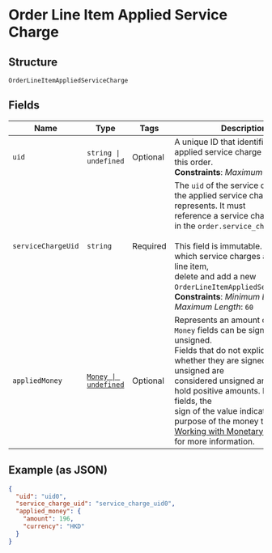 
# Order Line Item Applied Service Charge

## Structure

`OrderLineItemAppliedServiceCharge`

## Fields

| Name | Type | Tags | Description |
|  --- | --- | --- | --- |
| `uid` | `string \| undefined` | Optional | A unique ID that identifies the applied service charge only within this order.<br>**Constraints**: *Maximum Length*: `60` |
| `serviceChargeUid` | `string` | Required | The `uid` of the service charge that the applied service charge represents. It must<br>reference a service charge present in the `order.service_charges` field.<br><br>This field is immutable. To change which service charges apply to a line item,<br>delete and add a new `OrderLineItemAppliedServiceCharge`.<br>**Constraints**: *Minimum Length*: `1`, *Maximum Length*: `60` |
| `appliedMoney` | [`Money \| undefined`](../../doc/models/money.md) | Optional | Represents an amount of money. `Money` fields can be signed or unsigned.<br>Fields that do not explicitly define whether they are signed or unsigned are<br>considered unsigned and can only hold positive amounts. For signed fields, the<br>sign of the value indicates the purpose of the money transfer. See<br>[Working with Monetary Amounts](https://developer.squareup.com/docs/build-basics/working-with-monetary-amounts)<br>for more information. |

## Example (as JSON)

```json
{
  "uid": "uid0",
  "service_charge_uid": "service_charge_uid0",
  "applied_money": {
    "amount": 196,
    "currency": "HKD"
  }
}
```

